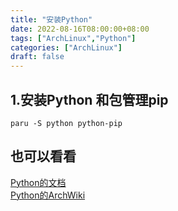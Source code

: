 ```yaml
---
title: "安装Python"
date: 2022-08-16T08:00:00+08:00
tags: ["ArchLinux","Python"]
categories: ["ArchLinux"]
draft: false
---
```


## 1.安装Python 和包管理pip

`paru -S python python-pip`

## 也可以看看

[Python的文档](https://www.python.org/doc/)  
[Python的ArchWiki](https://wiki.archlinux.org/title/python)